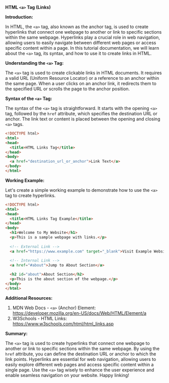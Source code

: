 **HTML `<a>` Tag (Links)**

**Introduction:**

In HTML, the `<a>` tag, also known as the anchor tag, is used to create hyperlinks that connect one webpage to another or link to specific sections within the same webpage. Hyperlinks play a crucial role in web navigation, allowing users to easily navigate between different web pages or access specific content within a page. In this tutorial documentation, we will learn about the `<a>` tag, its syntax, and how to use it to create links in HTML.

**Understanding the `<a>` Tag:**

The `<a>` tag is used to create clickable links in HTML documents. It requires a valid URL (Uniform Resource Locator) or a reference to an anchor within the same page. When a user clicks on an anchor link, it redirects them to the specified URL or scrolls the page to the anchor position.

**Syntax of the `<a>` Tag:**

The syntax of the `<a>` tag is straightforward. It starts with the opening `<a>` tag, followed by the `href` attribute, which specifies the destination URL or anchor. The link text or content is placed between the opening and closing `<a>` tags.

```html
<!DOCTYPE html>
<html>
<head>
  <title>HTML Links Tag</title>
</head>
<body>
  <a href="destination_url_or_anchor">Link Text</a>
</body>
</html>
```

**Working Example:**

Let's create a simple working example to demonstrate how to use the `<a>` tag to create hyperlinks.

```html
<!DOCTYPE html>
<html>
<head>
  <title>HTML Links Tag Example</title>
</head>
<body>
  <h1>Welcome to My Website</h1>
  <p>This is a sample webpage with links.</p>
  
  <!-- External Link -->
  <a href="https://www.example.com" target="_blank">Visit Example Website</a>
  
  <!-- Internal Link -->
  <a href="#about">Jump to About Section</a>

  <h2 id="about">About Section</h2>
  <p>This is the about section of the webpage.</p>
</body>
</html>
```

**Additional Resources:**

1. MDN Web Docs - `<a>` (Anchor) Element: https://developer.mozilla.org/en-US/docs/Web/HTML/Element/a
2. W3Schools - HTML Links: https://www.w3schools.com/html/html_links.asp

**Summary:**

The `<a>` tag is used to create hyperlinks that connect one webpage to another or link to specific sections within the same webpage. By using the `href` attribute, you can define the destination URL or anchor to which the link points. Hyperlinks are essential for web navigation, allowing users to easily explore different web pages and access specific content within a single page. Use the `<a>` tag wisely to enhance the user experience and enable seamless navigation on your website. Happy linking!